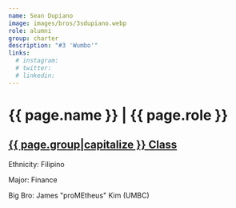 ```yaml
---
name: Sean Dupiano
image: images/bros/3sdupiano.webp
role: alumni
group: charter
description: "#3 'Wumbo'"
links:
  # instagram: 
  # twitter: 
  # linkedin: 
---
```


# {{ page.name }} | {{ page.role }} 
    
## [{{ page.group|capitalize }} Class](/brothers/{{page.group}}s)
    
Ethnicity: Filipino

Major: Finance

Big Bro: James "proMEtheus" Kim (UMBC)



